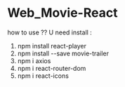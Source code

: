 # Web_Movie-React
how to use ?? U need install :
1. npm install react-player
2. npm install --save  movie-trailer
3. npm i axios
4. npm i react-router-dom
5. npm i react-icons
